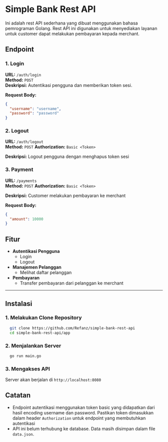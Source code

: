 # Simple Bank Rest API

Ini adalah rest API sederhana yang dibuat menggunakan bahasa pemrograman Golang. Rest API ini digunakan untuk
menyediakan layanan untuk customer dapat melakukan pembayaran kepada merchant.

## Endpoint

### 1. **Login**

**URL:** `/auth/login`  
**Method:** `POST`  
**Deskripsi:** Autentikasi pengguna dan memberikan token sesi.

**Request Body:**

```json
{
  "username": "username",
  "password": "password"
}
```
### 2. **Logout**

**URL:** `/auth/logout`  
**Method:** `POST`
**Authorization:** `Basic <Token>`

**Deskripsi:** Logout pengguna dengan menghapus token sesi

### 3. **Payment**

**URL:** `/payments`  
**Method:** `POST`
**Authorization:** `Basic <Token>`

**Deskripsi:** Customer melakukan pembayaran ke merchant

**Request Body:**

```json
{
  "amount": 10000
}
```

## Fitur

- **Autentikasi Pengguna**
    - Login
    - Logout
- **Manajemen Pelanggan**
    - Melihat daftar pelanggan
- **Pembayaran**
    - Transfer pembayaran dari pelanggan ke merchant

---

## Instalasi
### 1. **Melakukan Clone Repository**
```bash
  git clone https://github.com/Refanz/simple-bank-rest-api
  cd simple-bank-rest-api/app
```

### 2. **Menjalankan Server**
```bash
  go run main.go
```


### 3. **Mengakses API**
Server akan berjalan di `http://localhost:8080`

## Catatan
- Endpoint autentikasi menggunakan token basic yang didapatkan dari hasil encoding username dan password. Pastikan token dimasukkan dalam header `Authorization` untuk endpoint yang membutuhkan autentikasi
- API ini belum terhubung ke database. Data masih disimpan dalam file `data.json`.